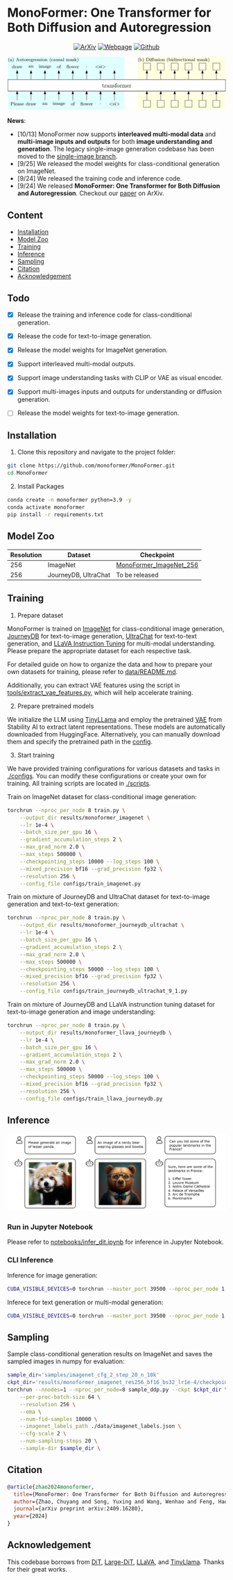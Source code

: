 # MonoFormer: One Transformer for Both Diffusion and Autoregression

<div align="center">

[![ArXiv](https://img.shields.io/badge/ArXiv-<2409.16280>-<COLOR>.svg)](https://arxiv.org/pdf/2409.16280) [![Webpage](https://img.shields.io/badge/Project-MonoFormer-<COLOR>.svg)](https://monoformer.github.io/) [![Github](https://img.shields.io/badge/Github-MonoFormer-<COLOR>.svg?logo=Github)](https://github.com/monoformer/MonoFormer) 

</div>


![Demo](.github/OTv3.png)

**News**:

- [10/13] MonoFormer now supports **interleaved multi-modal data** and **multi-image inputs and outputs** for both **image understanding and generation**. The legacy single-image generation codebase has been moved to the [single-image branch]().
- [9/25] We released the model weights for class-conditional generation on ImageNet.
- [9/24] We released the training code and inference code.
- [9/24] We released **MonoFormer: One Transformer for Both Diffusion and Autoregression**. Checkout our [paper](https://arxiv.org/pdf/2409.16280) on ArXiv.

## Content

- [Installation](#installation)
- [Model Zoo](#model-zoo)
- [Training](#training)
- [Inference](#inference)
- [Sampling](#sampling)
- [Citation](#citation)
- [Acknowledgement](#acknowledgement)


## Todo
- [x] Release the training and inference code for class-conditional generation.
- [x] Release the code for text-to-image generation.
- [x] Release the model weights for ImageNet generation.
- [x] Support interleaved multi-modal outputs.
- [x] Support image understanding tasks with CLIP or VAE as visual encoder.
- [x] Support multi-images inputs and outputs for understanding or diffusion generation.
- [ ] Release the model weights for text-to-image generation.


## Installation

1. Clone this repository and navigate to the project folder:

```bash
git clone https://github.com/monoformer/MonoFormer.git
cd MonoFormer
```

2. Install Packages

```bash
conda create -n monoformer python=3.9 -y
conda activate monoformer
pip install -r requirements.txt
```

## Model Zoo



| Resolution | Dataset              | Checkpoint                                                                           |
| ---------- | -------------------- | ------------------------------------------------------------------------------------ |
| 256        | ImageNet             | [MonoFormer_ImageNet_256](https://huggingface.co/MonoFormer/MonoFormer_ImageNet_256) |
| 256        | JourneyDB, UltraChat | To be released                                                                       |



## Training

1. Prepare dataset

MonoFormer is trained on [ImageNet]((https://image-net.org/download.php)) for class-conditional image generation, [JourneyDB](https://github.com/JourneyDB/JourneyDB) for text-to-image generation, [UltraChat](https://huggingface.co/datasets/stingning/ultrachat) for text-to-text generation, and [LLaVA Instruction Tuning](https://github.com/haotian-liu/LLaVA) for multi-modal understanding.
Please prepare the appropriate dataset for each respective task.

For detailed guide on how to organize the data and how to prepare your own datasets for training, please refer to [data/README.md](./data/README.md).

Additionally, you can extract VAE features using the script in [tools/extract_vae_features.py](./tools/extract_vae_features.py), which will help accelerate training.

2. Prepare pretrained models

We initialize the LLM using [TinyLLama](https://huggingface.co/TinyLlama/TinyLlama-1.1B-Chat-v1.0) and employ the pretrained [VAE](https://huggingface.co/stabilityai/sd-vae-ft-mse) from Stability AI to extract latent representations. These models are automatically downloaded from HuggingFace. Alternatively, you can manually download them and specify the pretrained path in the [config](./configs).

3. Start training

We have provided training configurations for various datasets and tasks in [./configs](./configs/). You can modify these configurations or create your own for training. All training scripts are located in [./scripts](./scripts/).

Train on ImageNet dataset for class-conditional image generation:

```bash
torchrun --nproc_per_node 8 train.py \
    --output_dir results/monoformer_imagenet \
    --lr 1e-4 \
    --batch_size_per_gpu 16 \
    --gradient_accumulation_steps 2 \
    --max_grad_norm 2.0 \
    --max_steps 500000 \
    --checkpointing_steps 10000 --log_steps 100 \
    --mixed_precision bf16 --grad_precision fp32 \
    --resolution 256 \
    --config_file configs/train_imagenet.py
```

Train on mixture of JourneyDB and UltraChat dataset for text-to-image generation and text-to-text generation:

```bash
torchrun --nproc_per_node 8 train.py \
    --output_dir results/monoformer_journeydb_ultrachat \
    --lr 1e-4 \
    --batch_size_per_gpu 16 \
    --gradient_accumulation_steps 2 \
    --max_grad_norm 2.0 \
    --max_steps 500000 \
    --checkpointing_steps 50000 --log_steps 100 \
    --mixed_precision bf16 --grad_precision fp32 \
    --resolution 256 \
    --config_file configs/train_journeydb_ultrachat_9_1.py
```

Train on mixture of JourneyDB and LLaVA instrunction tuning dataset for text-to-image generation and image understanding:

```bash
torchrun --nproc_per_node 8 train.py \
    --output_dir results/monoformer_llava_journeydb \
    --lr 1e-4 \
    --batch_size_per_gpu 16 \
    --gradient_accumulation_steps 2 \
    --max_grad_norm 2.0 \
    --max_steps 500000 \
    --checkpointing_steps 50000 --log_steps 100 \
    --mixed_precision bf16 --grad_precision fp32 \
    --resolution 256 \
    --config_file configs/train_llava_journeydb.py
```

## Inference

![Demo](.github/demo.png)

### Run in Jupyter Notebook

Please refer to [notebooks/infer_dit.ipynb](./notebooks/infer_dit.ipynb) for inference in Jupyter Notebook.

### CLI Inference

Inference for image generation:

```bash
CUDA_VISIBLE_DEVICES=0 torchrun --master_port 39500 --nproc_per_node 1 infer_dit.py --ckpt $ckpt --resolution 256 --ema
```

Inferece for text generation or multi-modal generation:

```bash
CUDA_VISIBLE_DEVICES=0 torchrun --master_port 39500 --nproc_per_node 1 infer_mllm.py --ckpt $ckpt
```

## Sampling

Sample class-conditional generation results on ImageNet and saves the sampled images in numpy for evaluation:

```bash
sample_dir='samples/imagenet_cfg_2_step_20_n_10k'
ckpt_dir='results/monoformer_imagenet_res256_bf16_bs32_lr1e-4/checkpoint-50000'
torchrun --nnodes=1 --nproc_per_node=8 sample_ddp.py --ckpt $ckpt_dir \
    --per-proc-batch-size 64 \
    --resolution 256 \
    --ema \
    --num-fid-samples 10000 \
    --imagenet_labels_path ./data/imagenet_labels.json \
    --cfg-scale 2 \
    --num-sampling-steps 20 \
    --sample-dir $sample_dir \
```

## Citation

```bibtex
@article{zhao2024monoformer,
  title={MonoFormer: One Transformer for Both Diffusion and Autoregression},
  author={Zhao, Chuyang and Song, Yuxing and Wang, Wenhao and Feng, Haocheng and Ding, Errui and Sun, Yifan and Xiao, Xinyan and Wang, Jingdong},
  journal={arXiv preprint arXiv:2409.16280},
  year={2024}
}
```

## Acknowledgement

This codebase borrows from [DiT](https://github.com/facebookresearch/DiT), [Large-DiT](https://github.com/Alpha-VLLM/LLaMA2-Accessory/tree/main/Large-DiT-T2I), [LLaVA](https://github.com/haotian-liu/LLaVA), and [TinyLlama](https://github.com/jzhang38/TinyLlama/tree/main). Thanks for their great works.

